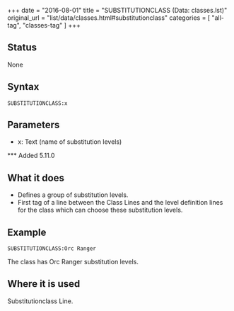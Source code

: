 +++
date = "2016-08-01"
title = "SUBSTITUTIONCLASS (Data: classes.lst)"
original_url = "list/data/classes.html#substitutionclass"
categories = [ "all-tag", "classes-tag" ]
+++

## Status

None

## Syntax

`SUBSTITUTIONCLASS:x`

## Parameters

-   x: Text (name of substitution levels)



<span id="substitutionclass"></span> \*\*\* Added 5.11.0

What it does
------------

-   Defines a group of substitution levels.
-   First tag of a line between the Class Lines and the level definition
    lines for the class which can choose these substitution levels.

Example
-------

`SUBSTITUTIONCLASS:Orc Ranger`

The class has Orc Ranger substitution levels.

Where it is used
----------------

Substitutionclass Line.


